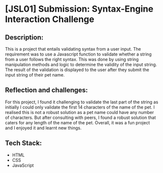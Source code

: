 # [JSL01] Submission: Syntax-Engine Interaction Challenge

## Description:<br>
This is a project that entails validating syntax from a user input. The requirement was to use a Javascript function to validate whether a string from a user
follows the right syntax. This was done by using string manipulation methods and logic to determine the validity of the input string.
The result of the validation is displayed to the user after they submit the input string of their pet name.

## Reflection and challenges:<br>
For this project, I found it challenging to validate the last part of the string as initially I could only validate the first 14 characters of the name of the pet. 
I realised this is not a robust solution as a pet name could have any number of characters. But after consulting with peers, I found a robust solution that caters for any length of the name of the pet. Overall, it was a fun project and I enjoyed it and learnt new things.

## Tech Stack:<br>
 - HTML
 - CSS
 - JavaScript



